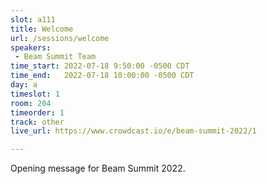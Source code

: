 ```yaml
---
slot: a111
title: Welcome
url: /sessions/welcome
speakers:
 - Beam Summit Team
time_start: 2022-07-18 9:50:00 -0500 CDT
time_end:   2022-07-18 10:00:00 -0500 CDT
day: a
timeslot: 1
room: 204
timeorder: 1
track: other
live_url: https://www.crowdcast.io/e/beam-summit-2022/1

---
```


Opening message for Beam Summit 2022.
